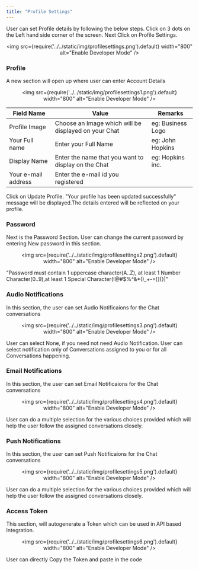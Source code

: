 ```yaml
---
title: "Profile Settings"
---
```


User can set Profile details by following the below steps.
Click on 3 dots on the Left hand side corner of the screen. Next Click on Profile Settings.

<div align="center">

<img src={require('../../static/img/profilesettings.png').default} width="800" alt="Enable Developer Mode" />

</div>  

### Profile  
A new section will open up where user can enter Account Details

<div align="center">

<img src={require('../../static/img/profilesettings1.png').default} width="800" alt="Enable Developer Mode" />

</div>

| Field Name           | Value                                                 | Remarks           |
|----------------------|-------------------------------------------------------|-------------------|
| Profile Image        | Choose an Image which will be  displayed on your Chat | eg: Business Logo |
| Your Full name       | Enter your Full Name                                  | eg: John Hopkins  |
| Display Name         | Enter the name that you want to display on the Chat   | eg: Hopkins inc.  |
| Your e-mail  address | Enter the e-mail id you  registered                   |                   |

Click on Update Profile. "Your profile has been updated successfully" message will be displayed.The details entered will be reflected on your profile.  

### Password
Next is the Password Section. User can change the current password by entering New password in this section.

<div align="center">

<img src={require('../../static/img/profilesettings2.png').default} width="800" alt="Enable Developer Mode" />

</div>  

"Password must contain 1 uppercase character(A..Z), at least 1 Number Character(0..9),at least 1 Special  Character(!@#$%^&*()_+-=[]{}\|"  

### Audio Notifications
In this section, the user can set Audio Notificaions for the Chat conversations

<div align="center">

<img src={require('../../static/img/profilesettings3.png').default} width="800" alt="Enable Developer Mode" />

</div>

User can select None, if you need not need Audio Notification.
User can select notification only of Conversations assigned to you or for all Conversations happening.

### Email Notifications
In this section, the user can set Email Notificaions for the Chat conversations

<div align="center">

<img src={require('../../static/img/profilesettings4.png').default} width="800" alt="Enable Developer Mode" />

</div>

User can do a multiple selection for the various choices provided which will help the user follow the assigned conversations closely.

### Push Notifications
In this section, the user can set Push Notificaions for the Chat conversations

<div align="center">

<img src={require('../../static/img/profilesettings5.png').default} width="800" alt="Enable Developer Mode" />

</div>

User can do a multiple selection for the various choices provided which will help the user follow the assigned conversations closely.
<!-- TODO check what is push notification -->

### Access Token

This section, will autogenerate a Token which can be used in API based Integration.

<div align="center">

<img src={require('../../static/img/profilesettings6.png').default} width="800" alt="Enable Developer Mode" />

</div>

User can directly Copy the Token and paste in the code
<!-- TODO check what is token used for -->